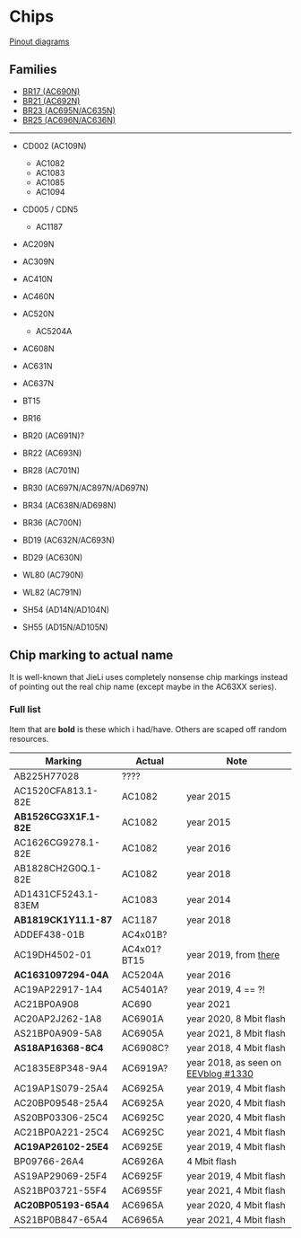 # Chips

[Pinout diagrams](pinout-diagrams/index.md)

## Families

- [BR17 (AC690N)](br17/index.md)
- [BR21 (AC692N)](br21/index.md)
- [BR23 (AC695N/AC635N)](br23/index.md)
- [BR25 (AC696N/AC636N)](br25/index.md)

----

- CD002 (AC109N)
  - AC1082
  - AC1083
  - AC1085
  - AC1094

- CD005 / CDN5
  - AC1187

- AC209N

- AC309N

- AC410N
- AC460N

- AC520N
  - AC5204A

- AC608N

- AC631N
- AC637N

- BT15

- BR16

- BR20 (AC691N)?

- BR22 (AC693N)

- BR28 (AC701N)

- BR30 (AC697N/AC897N/AD697N)

- BR34 (AC638N/AD698N)

- BR36 (AC700N)

- BD19 (AC632N/AC693N)

- BD29 (AC630N)

- WL80 (AC790N)

- WL82 (AC791N)

- SH54 (AD14N/AD104N)

- SH55 (AD15N/AD105N)

## Chip marking to actual name

It is well-known that JieLi uses completely nonsense chip markings
instead of pointing out the real chip name (except maybe in the AC63XX series).

### Full list

Item that are **bold** is these which i had/have.
Others are scaped off random resources.

|         Marking         |   Actual     |   Note                         |
|-------------------------|--------------|--------------------------------|
| AB225H77028             | ????         |                                |
| AC1520CFA813.1-82E      | AC1082       | year 2015                      |
| **AB1526CG3X1F.1-82E**  | AC1082       | year 2015                      |
| AC1626CG9278.1-82E      | AC1082       | year 2016                      |
| AB1828CH2G0Q.1-82E      | AC1082       | year 2018                      |
| AD1431CF5243.1-83EM     | AC1083       | year 2014                      |
| **AB1819CK1Y11.1-87**   | AC1187       | year 2018                      |
| ADDEF438-01B            | AC4x01B?     |                                |
| AC19DH4502-01           | AC4x01? BT15 | year 2019, from [there](https://esp8266.ru/forum/threads/jl-soc.5500/post-88589) |
| **AC1631097294-04A**    | AC5204A      | year 2016                      |
| AC19AP22917-1A4         | AC5401A?     | year 2019, 4 == ?!             |
| AC21BP0A908             | AC690        | year 2021                      |
| AC20AP2J262-1A8         | AC6901A      | year 2020, 8 Mbit flash        |
| AS21BP0A909-5A8         | AC6905A      | year 2021, 8 Mbit flash        |
| **AS18AP16368-8C4**     | AC6908C?     | year 2018, 4 Mbit flash        |
| AC1835E8P348-9A4        | AC6919A?     | year 2018, as seen on [EEVblog #1330](https://youtu.be/gj70jpdVMPY?t=702) |
| AC19AP1S079-25A4        | AC6925A      | year 2019, 4 Mbit flash        |
| AC20BP09548-25A4        | AC6925A      | year 2020, 4 Mbit flash        |
| AS20BP03306-25C4        | AC6925C      | year 2020, 4 Mbit flash        |
| AC21BP0A221-25C4        | AC6925C      | year 2021, 4 Mbit flash        |
| **AC19AP26102-25E4**    | AC6925E      | year 2019, 4 Mbit flash        |
| BP09766-26A4            | AC6926A      | 4 Mbit flash                   |
| AS19AP29069-25F4        | AC6925F      | year 2019, 4 Mbit flash        |
| AS21BP03721-55F4        | AC6955F      | year 2021, 4 Mbit flash        |
| **AC20BP05193-65A4**    | AC6965A      | year 2020, 4 Mbit flash        |
| AS21BP0B847-65A4        | AC6965A      | year 2021, 4 Mbit flash        |

